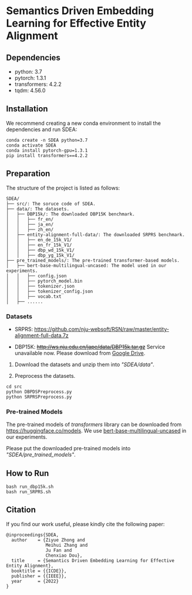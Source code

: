 # Semantics Driven Embedding Learning for Effective Entity Alignment

## Dependencies
- python: 3.7
- pytorch: 1.3.1
- transformers: 4.2.2
- tqdm: 4.56.0

## Installation
We recommend creating a new conda environment to install the dependencies and run SDEA:

```shell
conda create -n SDEA python=3.7
conda activate SDEA
conda install pytorch-gpu=1.3.1
pip install transformers==4.2.2
```

## Preparation

The structure of the project is listed as follows:

```
SDEA/
├── src/: The soruce code of SDEA. 
├── data/: The datasets. 
│   ├── DBP15k/: The downloaded DBP15K benchmark. 
│   │   ├── fr_en/
│   │   ├── ja_en/
│   │   ├── zh_en/
│   ├── entity-alignment-full-data/: The downloaded SRPRS benchmark. 
│   │   ├── en_de_15k_V1/
│   │   ├── en_fr_15k_V1/
│   │   ├── dbp_wd_15k_V1/
│   │   ├── dbp_yg_15k_V1/
├── pre_trained_models/: The pre-trained transformer-based models. 
│   ├── bert-base-multilingual-uncased: The model used in our experiments.
│   │   ├── config.json
│   │   ├── pytorch_model.bin
│   │   ├── tokenizer.json
│   │   ├── tokenizer_config.json
│   │   ├── vocab.txt
│   ├── ......
```

### Datasets

- SRPRS: https://github.com/nju-websoft/RSN/raw/master/entity-alignment-full-data.7z

- DBP15K: ~~http://ws.nju.edu.cn/jape/data/DBP15k.tar.gz~~ Service unavailable now. Please download from [Google Drive](https://drive.google.com/file/d/1Xj6CaeECTDwuJM5nj_Xk3JZt_oXFu5sO/view?usp=sharing).

1. Download the datasets and unzip them into _"SDEA/data"_.

2. Preprocess the datasets.

```
cd src
python DBPDSPreprocess.py
python SRPRSPreprocess.py
```

### Pre-trained Models

The pre-trained models of _transformers_ library can be downloaded from https://huggingface.co/models. 
We use [bert-base-multilingual-uncased](https://huggingface.co/bert-base-multilingual-uncased) in our experiments. 

Please put the downloaded pre-trained models into _"SDEA/pre_trained_models"_. 


## How to Run

```shell
bash run_dbp15k.sh
bash run_SRPRS.sh
```

## Citation
If you find our work useful, please kindly cite the following paper:
```
@inproceedings{SDEA,
  author    = {Ziyue Zhong and
               Meihui Zhang and
               Ju Fan and
               Chenxiao Dou},
  title     = {Semantics Driven Embedding Learning for Effective Entity Alignment},
  booktitle = {{ICDE}},
  publisher = {{IEEE}},
  year      = {2022}
}
```